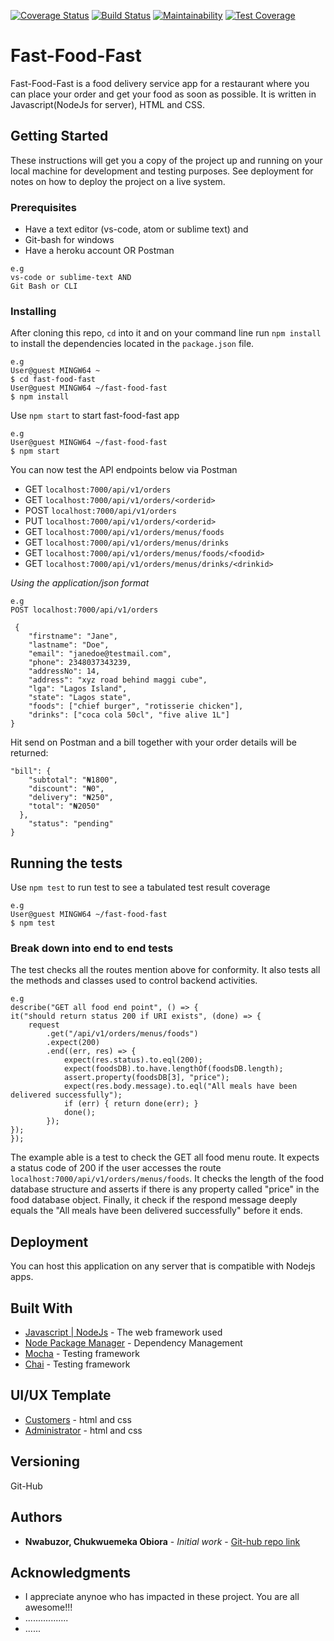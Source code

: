 [![Coverage Status](https://coveralls.io/repos/github/shaolinmkz/fast-food-fast/badge.svg?branch=develop)](https://coveralls.io/github/shaolinmkz/fast-food-fast?branch=develop) [![Build Status](https://travis-ci.org/shaolinmkz/fast-food-fast.svg?branch=develop)](https://travis-ci.org/shaolinmkz/fast-food-fast) [![Maintainability](https://api.codeclimate.com/v1/badges/ea8f85b0311fcceebd51/maintainability)](https://codeclimate.com/github/shaolinmkz/fast-food-fast/maintainability) [![Test Coverage](https://api.codeclimate.com/v1/badges/ea8f85b0311fcceebd51/test_coverage)](https://codeclimate.com/github/shaolinmkz/fast-food-fast/test_coverage)

# Fast-Food-Fast
Fast-Food-Fast​ is a food delivery service app for a restaurant where you can place your order and get your food as soon as possible.
It is written in Javascript(NodeJs for server), HTML and CSS.

## Getting Started
These instructions will get you a copy of the project up and running on your local machine for development and testing purposes.
See deployment for notes on how to deploy the project on a live system.

### Prerequisites
* Have a text editor (vs-code, atom or sublime text) and
* Git-bash for windows
* Have a heroku account OR Postman

```
e.g
vs-code or sublime-text AND
Git Bash or CLI
```

### Installing

After cloning this repo, `cd` into it and on your command line run `npm install` to install the dependencies located in the `package.json` file.

```
e.g
User@guest MINGW64 ~
$ cd fast-food-fast
User@guest MINGW64 ~/fast-food-fast
$ npm install
```

Use `npm start` to start fast-food-fast app
```
e.g
User@guest MINGW64 ~/fast-food-fast
$ npm start
```
You can now test the API endpoints below via Postman
   * GET `localhost:7000/api/v1/orders`
   * GET `localhost:7000/api/v1/orders/<orderid>`
   * POST `localhost:7000/api/v1/orders`
   * PUT `localhost:7000/api/v1/orders/<orderid>`
   * GET `localhost:7000/api/v1/orders/menus/foods`
   * GET `localhost:7000/api/v1/orders/menus/drinks`
   * GET `localhost:7000/api/v1/orders/menus/foods/<foodid>`
   * GET `localhost:7000/api/v1/orders/menus/drinks/<drinkid>`

_Using the application/json format_
```
e.g
POST localhost:7000/api/v1/orders

 {   
    "firstname": "Jane",  
    "lastname": "Doe",    
    "email": "janedoe@testmail.com",  
    "phone": 2348037343239,   
    "addressNo": 14,   
    "address": "xyz road behind maggi cube",   
    "lga": "Lagos Island",   
    "state": "Lagos state",   
    "foods": ["chief burger", "rotisserie chicken"],   
    "drinks": ["coca cola 50cl", "five alive 1L"]
}   

```
Hit send on Postman and a bill together with your order details will be returned:
```
"bill": {       
    "subtotal": "₦1800",       
    "discount": "₦0",      
    "delivery": "₦250",       
    "total": "₦2050"   
  },    
    "status": "pending"
} 
```

## Running the tests
Use `npm test` to run test to see a tabulated test result coverage

```
e.g
User@guest MINGW64 ~/fast-food-fast
$ npm test
```

### Break down into end to end tests
The test checks all the routes mention above for conformity. It also tests all the methods and classes used to control backend activities.

```
e.g
describe("GET all food end point", () => {
it("should return status 200 if URI exists", (done) => {
    request
        .get("/api/v1/orders/menus/foods")
        .expect(200)
        .end((err, res) => {
            expect(res.status).to.eql(200);
            expect(foodsDB).to.have.lengthOf(foodsDB.length);
            assert.property(foodsDB[3], "price");
            expect(res.body.message).to.eql("All meals have been delivered successfully");
            if (err) { return done(err); }
            done();
        });
});
});
```
The example able is a test to check the GET all food menu route.
It expects a status code of 200 if the user accesses the route `localhost:7000/api/v1/orders/menus/foods`.
It checks the length of the food database structure and asserts if there is any property called "price" in the food database object.
Finally, it check if the respond message deeply equals the "All meals have been delivered successfully" before it ends.


## Deployment
You can host this application on any server that is compatible with Nodejs apps.

## Built With
* [Javascript | NodeJs](https://nodejs.org/en/) - The web framework used
* [Node Package Manager](https://www.npmjs.com/) - Dependency Management
* [Mocha](https://mochajs.org/) - Testing framework
* [Chai](http://www.chaijs.com/) - Testing framework

## UI/UX Template

* [Customers](https://shaolinmkz.github.io/fast-food-fast/ui/) - html and css
* [Administrator](https://shaolinmkz.github.io/fast-food-fast/ui/admin.html) - html and css

## Versioning
Git-Hub 

## Authors
* **Nwabuzor, Chukwuemeka Obiora** - *Initial work* - [Git-hub repo link](https://github.com/shaolinmkz/fast-food-fast)

## Acknowledgments
* I appreciate anynoe who has impacted in these project. You are all awesome!!!
* .................
* ......